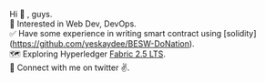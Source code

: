 Hi  👋 , guys.</br>
🎯 Interested in Web Dev, DevOps.</br>
✅ Have some experience in writing smart contract using [solidity] (https://github.com/yeskaydee/BESW-DoNation).</br>
🗺️ Exploring Hyperledger [Fabric 2.5 LTS](https://hyperledger-fabric.readthedocs.io/en/release-2.5/whatsnew.html).</br>
🔗 Connect with me on twitter ✌️.</br>
